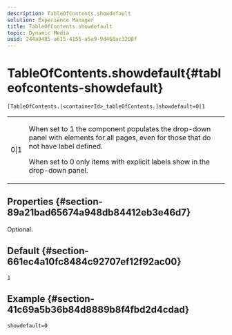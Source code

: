 ```yaml
---
description: TableOfContents.showdefault
solution: Experience Manager
title: TableOfContents.showdefault
topic: Dynamic Media
uuid: 244a8485-a615-4155-a5a9-9d468ac3208f
---
```


# TableOfContents.showdefault{#tableofcontents-showdefault}

`[TableOfContents.|<containerId>_tableOfContents.]showdefault=0|1`

<table id="table_BE34F807437C4955A2A640495E05138F"> 
 <tbody> 
  <tr> 
   <td> <p> <span class="codeph"> 0|1</span> </p> </td> 
   <td> <p> When set to <span class="codeph"> 1</span> the component populates the drop-down panel with elements for all pages, even for those that do not have label defined. </p> <p>When set to <span class="codeph"> 0</span> only items with explicit labels show in the drop-down panel. </p> </td> 
  </tr> 
 </tbody> 
</table>

## Properties {#section-89a21bad65674a948db84412eb3e46d7}

Optional.

## Default {#section-661ec4a10fc8484c92707ef12f92ac00}

`1`

## Example {#section-41c69a5b36b84d8889b8f4fbd2d4cdad}

`showdefault=0` 
